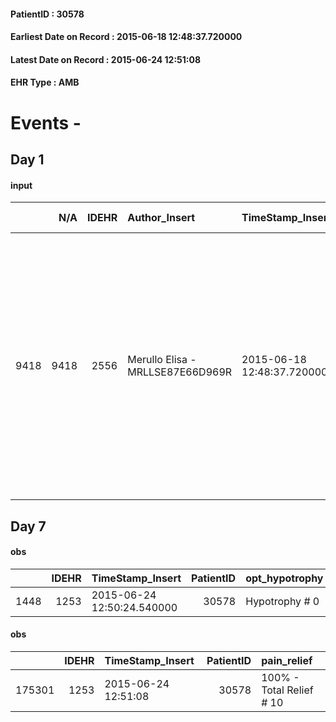 
#### PatientID : 30578
#### Earliest Date on Record : 2015-06-18 12:48:37.720000
#### Latest Date on Record : 2015-06-24 12:51:08
#### EHR Type : AMB

# Events - 

## Day 1

#### input
|      |    N/A |   IDEHR | Author_Insert                    | TimeStamp_Insert           | EHRType   |   PatientID |   IDDigitalSignDocument | persone_vicine   |   Unnamed: 0_x.1 |   IDANAMNESI_SOCIALE | Patient   | FamigliaAltro   | Paziente_T   | FamigliaAltro_T   |   Non_Rilevabile_x.1 | Note_Non_Rilevabile_x.1   | opt_Problemi   | Note_I                                                                                                                                                                                                                     | ds_note_timori                                                                                                                                          | chk_contr_sintomi   | chk_competenza                                 | opt_paziente_a   | opt_famiglia_a   | opt_adeguatezza   | ds_note_ad                                                                                                                                                | opt_paziente_solo   | ds_note_con                                             | opt_presente_assente   | Presenza_minori   | Caregiver_principale                                                                                                                                                                                       | ds_familiari_coinv   | opt_necessario   | opt_presente   | opt_risorse_ec   | opt_paziente_psi   | opt_Ins_vol   | ds_note_prio                                                                                                                                                                                                         | opt_paziente_ad   | opt_caregiver_ad   | opt_esenzione   | opt_inv_civile   |   ds_codice_es | Needs     | Domestic partnership         | opt_disponibilita_f   | opt_indennita_acc   | opt_legge   | opt_famiglia_psi   | opt_disponibilit_paz   |
|-----:|-------:|--------:|:---------------------------------|:---------------------------|:----------|------------:|------------------------:|:-----------------|-----------------:|---------------------:|:----------|:----------------|:-------------|:------------------|---------------------:|:--------------------------|:---------------|:---------------------------------------------------------------------------------------------------------------------------------------------------------------------------------------------------------------------------|:--------------------------------------------------------------------------------------------------------------------------------------------------------|:--------------------|:-----------------------------------------------|:-----------------|:-----------------|:------------------|:----------------------------------------------------------------------------------------------------------------------------------------------------------|:--------------------|:--------------------------------------------------------|:-----------------------|:------------------|:-----------------------------------------------------------------------------------------------------------------------------------------------------------------------------------------------------------|:---------------------|:-----------------|:---------------|:-----------------|:-------------------|:--------------|:---------------------------------------------------------------------------------------------------------------------------------------------------------------------------------------------------------------------|:------------------|:-------------------|:----------------|:-----------------|---------------:|:----------|:-----------------------------|:----------------------|:--------------------|:------------|:-------------------|:-----------------------|
| 9418 |   9418 |    2556 | Merullo Elisa - MRLLSE87E66D969R | 2015-06-18 12:48:37.720000 | AMB       |       30578 |                   88974 | N/A              |             1084 |                  699 | Si#1      | Si#1            | No#0         | Parziale#2        |                    0 | NR                        | No#0           | Il pz √® informato della diagnosi ma non della prognosi. La figlia √® apparsa centrata rispetto alla situazione clinica e alla terminalit√†. La figlia riferisce che la mamma non √® cos√¨ consapevole del quadro clinico. | La figlia vorrebbe che il pz non soffrisse. Per la situazione familiare teme che la mamma non posso avere capacit√† emotive per affrontare l'assistenza | controllo sintomi#0 | competenza/capacit√† assistenziale caregiver#0 | Indefinite#2     | Congruenti#1     | No#0              | La coniuge ha 85 anni. Presente una figlia Maria che vive vicino ma lavora tutto il giorno come tour operator. Presente un'altra figlia che vive a Lecco. | No#0                | Il pz vive con la coniuge di 85 anni e la figlia Maria. | Presente#1             | No#0              | Non vi √® un vero e proprio caregiver: la coniuge ha difficolt√† sia psicologiche che fisiche, non pu√≤ gestire l'assistenza. La figlia non √® presente a domicilio durante il giorno per motivi di lavoro | Daughter             | Si#1             | No#0           | Da valutare#2    | No#0               | Si#1          | il bisogno espresso √® a livello clinico. Ci sono difficolt√† a livello gestionale. Il pz √® stato messo in RCP. La figlia ha espresso il desiderio che il pap√† fosse ricovero presso Radaelli per motivi logistici | Parziale#1        | Totale#2           | Si#1            | No#0             |             48 | Clinici#0 | Coniuge/Convivente#0;Figli#2 | No#0                  | No#0                | No#0        | S√¨#1              | Da verificare#2        |


## Day 7

#### obs
|      |   IDEHR | TimeStamp_Insert           |   PatientID | opt_hypotrophy   | asthenia   | dyspnoea              | agitation_behavior_freq   | cognitive_state       |
|-----:|--------:|:---------------------------|------------:|:-----------------|:-----------|:----------------------|:--------------------------|:----------------------|
| 1448 |    1253 | 2015-06-24 12:50:24.540000 |       30578 | Hypotrophy # 0   | Severe # 3 | applicant at rest # 5 | quiet # 0                 | confused at times 0 # |

#### obs
|        |   IDEHR | TimeStamp_Insert    |   PatientID | pain_relief              |
|-------:|--------:|:--------------------|------------:|:-------------------------|
| 175301 |    1253 | 2015-06-24 12:51:08 |       30578 | 100% - Total Relief # 10 |


